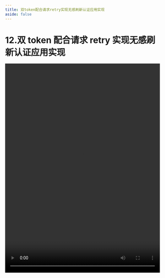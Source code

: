 ```yaml
---
title: 双token配合请求retry实现无感刷新认证应用实现
aside: false
---
```


# 12.双 token 配合请求 retry 实现无感刷新认证应用实现

<video autoplay src="http://qn.chinavanes.com/interview/project-interview/12.双token配合请求retry实现无感刷新认证应用实现.mp4" controls controlsList="nodownload" width="100%" height="680"/>
